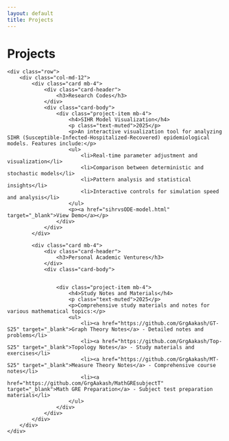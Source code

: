 ```yaml
---
layout: default
title: Projects
---
```


<div class="container mt-5">
    <h1 class="mb-5">Projects</h1>

    <div class="row">
        <div class="col-md-12">
            <div class="card mb-4">
                <div class="card-header">
                    <h3>Research Codes</h3>
                </div>
                <div class="card-body">
                    <div class="project-item mb-4">
                        <h4>SIHR Model Visualization</h4>
                        <p class="text-muted">2025</p>
                        <p>An interactive visualization tool for analyzing SIHR (Susceptible-Infected-Hospitalized-Recovered) epidemiological models. Features include:</p>
                        <ul>
                            <li>Real-time parameter adjustment and visualization</li>
                            <li>Comparison between deterministic and stochastic models</li>
                            <li>Pattern analysis and statistical insights</li>
                            <li>Interactive controls for simulation speed and analysis</li>
                        </ul>
                        <p><a href="sihrvsODE-model.html" target="_blank">View Demo</a></p>
                    </div>
                </div>
            </div>

            <div class="card mb-4">
                <div class="card-header">
                    <h3>Personal Academic Ventures</h3>
                </div>
                <div class="card-body">
                

                    <div class="project-item mb-4">
                        <h4>Study Notes and Materials</h4>
                        <p class="text-muted">2025</p>
                        <p>Comprehensive study materials and notes for various mathematical topics:</p>
                        <ul>
                            <li><a href="https://github.com/GrgAakash/GT-S25" target="_blank">Graph Theory Notes</a> - Detailed notes and problems</li>
                            <li><a href="https://github.com/GrgAakash/Top-S25" target="_blank">Topology Notes</a> - Study materials and exercises</li>
                            <li><a href="https://github.com/GrgAakash/MT-S25" target="_blank">Measure Theory Notes</a> - Comprehensive course notes</li>
                            <li><a href="https://github.com/GrgAakash/MathGREsubjectT" target="_blank">Math GRE Preparation</a> - Subject test preparation materials</li>
                        </ul>
                    </div>
                </div>
            </div>
        </div>
    </div>
</div> 